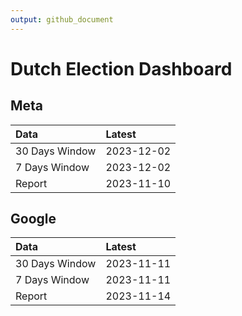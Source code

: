```yaml
---
output: github_document
---
```


# Dutch Election Dashboard



## Meta


|Data           |Latest     |
|:--------------|:----------|
|30 Days Window |2023-12-02 |
|7 Days Window  |2023-12-02 |
|Report         |2023-11-10 |

## Google


|Data           |Latest     |
|:--------------|:----------|
|30 Days Window |2023-11-11 |
|7 Days Window  |2023-11-11 |
|Report         |2023-11-14 |
